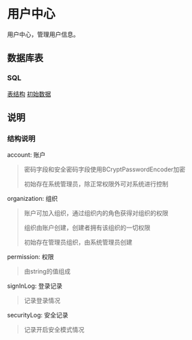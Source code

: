 # 用户中心

用户中心，管理用户信息。

## 数据库表

### SQL

[表结构](./src/main/resources/schema.sql)
[初始数据](./src/main/resources/data.sql)

## 说明

### 结构说明
account: 账户
> 密码字段和安全密码字段使用BCryptPasswordEncoder加密
>
> 初始存在系统管理员，除正常权限外可对系统进行控制

organization: 组织
> 账户可加入组织，通过组织内的角色获得对组织的权限
>
> 组织由账户创建，创建者拥有该组织的一切权限
>
> 初始存在管理员组织，由系统管理员创建

permission: 权限
> 由string的值组成

signInLog: 登录记录
> 记录登录情况

securityLog: 安全记录
> 记录开启安全模式情况

